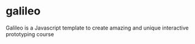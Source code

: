 # galileo
Galileo is a Javascript template to create amazing and unique interactive prototyping course
